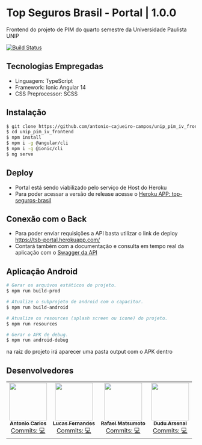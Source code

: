 # Top Seguros Brasil - Portal | 1.0.0
Frontend do projeto de PIM do quarto semestre da Universidade Paulista UNIP

[![Build Status](https://travis-ci.org/joemccann/dillinger.svg?branch=master)](https://github.com/antonio-cajueiro-campos/unip_pim_iv_backend)


## Tecnologias Empregadas
- Linguagem: TypeScript
- Framework: Ionic Angular 14
- CSS Preprocessor: SCSS

## Instalação

```sh
$ git clone https://github.com/antonio-cajueiro-campos/unip_pim_iv_frontend.git
$ cd unip_pim_iv_frontend
$ npm install
$ npm i -g @angular/cli
$ npm i -g @ionic/cli
$ ng serve
```

## Deploy
- Portal está sendo viabilizado pelo serviço de Host do Heroku
- Para poder acessar a versão de release acesse o [Heroku APP: top-seguros-brasil](https://top-seguros-brasil.herokuapp.com/)

## Conexão com o Back
- Para poder enviar requisições a API basta utilizar o link de deploy https://tsb-portal.herokuapp.com/
- Contará também com a documentação e consulta em tempo real da aplicação com o [Swagger da API](https://tsb-portal.herokuapp.com/swagger/index.html)

## Aplicação Android
```sh
# Gerar os arquivos estáticos do projeto.
$ npm run build-prod

# Atualize o subprojeto de android com o capacitor.
$ npm run build-android

# Atualize os resources (splash screen ou icone) do projeto.
$ npm run resources

# Gerar o APK de debug.
$ npm run android-debug
```
na raiz do projeto irá aparecer uma pasta output com o APK dentro

## Desenvolvedores
<table>
	<tr>
    	<td align="center">
			<a href="https://github.com/antonio-cajueiro-campos">
				<img src="https://avatars.githubusercontent.com/u/7028783?v=4" width="100px;" alt=""/><br />
				<sub>
					<b>Antonio Carlos</b>
				</sub>
			</a>
			<br />
			<a href="https://github.com/antonio-cajueiro-campos/unip_pim_iv_frontend/commits?author=antonio-cajueiro-campos" title="Code">Commits: 💻</a>
		</td>
    <td align="center">
			<a href="https://github.com/Lucas4985">
				<img src="https://avatars.githubusercontent.com/u/102609797?v=4" width="100px;" alt=""/><br />
				<sub>
					<b>Lucas Fernandes</b>
				</sub>
			</a>
			<br />
			<a href="https://github.com/antonio-cajueiro-campos/unip_pim_iv_backend/commits?author=Lucas4985" title="Code">Commits: 💻</a>
		</td>
		<td align="center">
			<a href="https://github.com/RafaMatsu">
				<img src="https://avatars.githubusercontent.com/u/42724300?v=4" width="100px;" alt=""/><br />
				<sub>
					<b>Rafael Matsumoto</b>
				</sub>
			</a>
			<br />
			<a href="https://github.com/antonio-cajueiro-campos/unip_pim_iv_frontend/commits?author=RafaMatsu" title="Code">Commits: 💻</a>
		</td>
    	<td align="center">
			<a href="https://github.com/Dudu-Arsenal">
				<img src="https://avatars.githubusercontent.com/u/111618029?v=4" width="100px;" alt=""/><br />
				<sub>
					<b>Dudu Arsenal</b>
				</sub>
			</a>
			<br />
			<a href="https://github.com/antonio-cajueiro-campos/unip_pim_iv_frontend/commits?author=Dudu-Arsenal" title="Code">Commits: 💻</a>
		</td>
	</tr>
</table>
